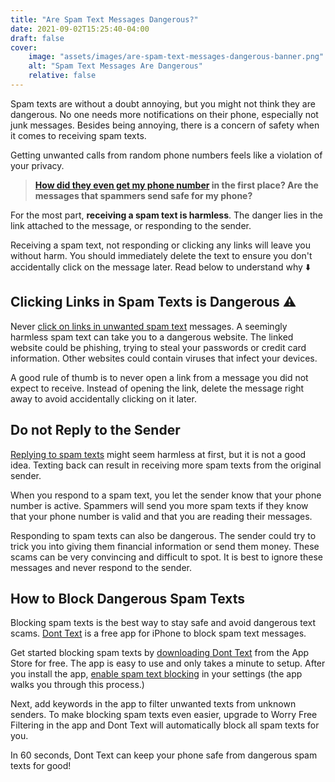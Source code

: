 ```yaml
---
title: "Are Spam Text Messages Dangerous?"
date: 2021-09-02T15:25:40-04:00
draft: false
cover:
    image: "assets/images/are-spam-text-messages-dangerous-banner.png"
    alt: "Spam Text Messages Are Dangerous"
    relative: false 
---
```


Spam texts are without a doubt annoying, but you might not think they are dangerous. No one needs more notifications on their phone, especially not junk messages. Besides being annoying, there is a concern of safety when it comes to receiving spam texts. 

Getting unwanted calls from random phone numbers feels like a violation of your privacy. 

> **[How did they even get my phone number](/blog/why-am-i-getting-spam-text-messages) in the first place? Are the messages that spammers send safe for my phone?**

For the most part, **receiving a spam text is harmless**. The danger lies in the link attached to the message, or responding to the sender.

Receiving a spam text, not responding or clicking any links will leave you without harm. You should immediately delete the text to ensure you don't accidentally click on the message later. Read below to understand why :arrow_down:

## Clicking Links in Spam Texts is Dangerous ⚠️

Never [click on links in unwanted spam text](/blog/clicked-link-spam-text) messages. A seemingly harmless spam text can take you to a dangerous website. The linked website could be phishing, trying to steal your passwords or credit card information. Other websites could contain viruses that infect your devices. 

A good rule of thumb is to never open a link from a message you did not expect to receive. Instead of opening the link, delete the message right away to avoid accidentally clicking on it later. 

## Do not Reply to the Sender

[Replying to spam texts](/blog/i-replied-to-a-spam-text/) might seem harmless at first, but it is not a good idea. Texting back can result in receiving more spam texts from the original sender. 

When you respond to a spam text, you let the sender know that your phone number is active. Spammers will send you more spam texts if they know that your phone number is valid and that you are reading their messages.

Responding to spam texts can also be dangerous. The sender could try to trick you into giving them financial information or send them money. These scams can be very convincing and difficult to spot. It is best to ignore these messages and never respond to the sender.

## How to Block Dangerous Spam Texts

Blocking spam texts is the best way to stay safe and avoid dangerous text scams. [Dont Text](/) is a free app for iPhone to block spam text messages. 

Get started blocking spam texts by [downloading Dont Text](https://apps.apple.com/us/app/dont-text/id1540836811) from the App Store for free. The app is easy to use and only takes a minute to setup. After you install the app, [enable spam text blocking](/blog/block-spam-texts) in your settings (the app walks you through this process.)

Next, add keywords in the app to filter unwanted texts from unknown senders. To make blocking spam texts even easier, upgrade to Worry Free Filtering in the app and Dont Text will automatically block all spam texts for you.

In 60 seconds, Dont Text can keep your phone safe from dangerous spam texts for good!